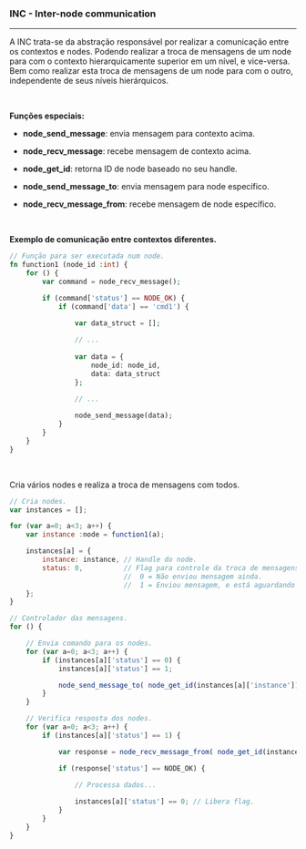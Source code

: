 ### <b>INC - Inter-node communication</b>

****

A INC trata-se da abstração responsável por realizar a comunicação entre os contextos e nodes. Podendo realizar a troca de mensagens de um node para com o contexto hierarquicamente superior em um nível, e vice-versa. Bem como realizar esta troca de mensagens de um node para com o outro, independente de seus níveis hierárquicos.

<br>

<b>Funções especiais:</b>

- <b>node_send_message</b>: envia mensagem para contexto acima.

- <b>node_recv_message</b>: recebe mensagem de contexto acima.

- <b>node_get_id</b>: retorna ID de node baseado no seu handle.

- <b>node_send_message_to</b>: envia mensagem para node específico.

- <b>node_recv_message_from</b>: recebe mensagem de node específico.

<br>

<b>Exemplo de comunicação entre contextos diferentes.</b>

```php
// Função para ser executada num node.
fn function1 (node_id :int) {
    for () {
        var command = node_recv_message();

        if (command['status'] == NODE_OK) {
            if (command['data'] == 'cmd1') {
                
                var data_struct = [];

                // ...
                
                var data = {
                    node_id: node_id,
                    data: data_struct
                };

                // ...
                
                node_send_message(data);
            }
        }
    }
}
```

<br>

Cria vários nodes e realiza a troca de mensagens com todos.

```js
// Cria nodes.
var instances = [];

for (var a=0; a<3; a++) {
    var instance :node = function1(a);

    instances[a] = {
        instance: instance, // Handle do node.
        status: 0,          // Flag para controle da troca de mensagens.
                            //  0 = Não enviou mensagem ainda.
                            //  1 = Enviou mensagem, e está aguardando resposta.
    };
}

// Controlador das mensagens.
for () {

    // Envia comando para os nodes.
    for (var a=0; a<3; a++) {
        if (instances[a]['status'] == 0) {
            instances[a]['status'] == 1;

            node_send_message_to( node_get_id(instances[a]['instance']), 'cmd1' );
        }
    }

    // Verifica resposta dos nodes.
    for (var a=0; a<3; a++) {
        if (instances[a]['status'] == 1) {

            var response = node_recv_message_from( node_get_id(instances[a]['instance']) );

            if (response['status'] == NODE_OK) {
                
                // Processa dados...

                instances[a]['status'] == 0; // Libera flag.
            }
        }
    }
}
```

<br>






